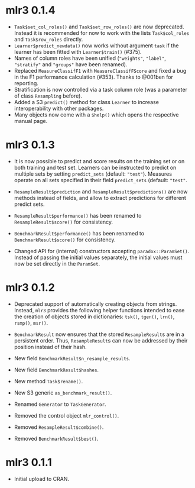 # mlr3 0.1.4

* `Task$set_col_roles()` and `Task$set_row_roles()` are now deprecated.
  Instead it is recommended for now to work with the lists `Task$col_roles` and
  `Task$row_roles` directly.
* `Learner$predict_newdata()` now works without argument `task` if the learner
  has been fitted with `Learner$train()` (#375).
* Names of column roles have been unified (`"weights"`, `"label"`,
  `"stratify"` and `"groups"` have been renamed).
* Replaced `MeasureClassifF1` with `MeasureClassifFScore` and fixed a bug in the
  F1 performance calculation (#353). Thanks to @001ben for reporting.
* Stratification is now controlled via a task column role (was a parameter of
  class `Resampling` before).
* Added a S3 `predict()` method for class `Learner` to increase
  interoperability with other packages.
* Many objects now come with a `$help()` which opens the respective manual page.


# mlr3 0.1.3

* It is now possible to predict and score results on the training set or on both
  training and test set.
  Learners can be instructed to predict on multiple sets by setting
  `predict_sets` (default: `"test"`). Measures operate on all sets specified in
  their field `predict_sets` (default: `"test"`.

* `ResampleResult$prediction` and `ResampleResult$predictions()` are now methods
  instead of fields, and allow to extract predictions for different predict
  sets.

* `ResampleResult$performance()` has been renamed to `ResampleResult$score()`
  for consistency.

* `BenchmarkResult$performance()` has been renamed to `BenchmarkResult$score()`
  for consistency.

* Changed API for (internal) constructors accepting `paradox::ParamSet()`.
  Instead of passing the initial values separately, the initial values must now
  be set directly in the `ParamSet`.


# mlr3 0.1.2

* Deprecated support of automatically creating objects from strings.
  Instead, `mlr3` provides the following helper functions intended to ease the
  creation of objects stored in dictionaries:
  `tsk()`, `tgen()`, `lrn()`, `rsmp()`, `msr()`.

* `BenchmarkResult` now ensures that the stored `ResampleResult`s are in a
  persistent order. Thus, `ResampleResult`s can now be addressed by their
  position instead of their hash.

* New field `BenchmarkResult$n_resample_results`.

* New field `BenchmarkResult$hashes`.

* New method `Task$rename()`.

* New S3 generic `as_benchmark_result()`.

* Renamed `Generator` to `TaskGenerator`.

* Removed the control object `mlr_control()`.

* Removed `ResampleResult$combine()`.

* Removed `BenchmarkResult$best()`.


# mlr3 0.1.1

* Initial upload to CRAN.
